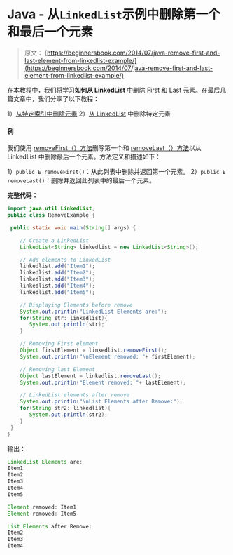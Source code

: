 # Java - 从`LinkedList`示例中删除第一个和最后一个元素

> 原文： [https://beginnersbook.com/2014/07/java-remove-first-and-last-element-from-linkedlist-example/](https://beginnersbook.com/2014/07/java-remove-first-and-last-element-from-linkedlist-example/)

在本教程中，我们将学习**如何从 LinkedList** 中删除 First 和 Last 元素。在最后几篇文章中，我们分享了以下教程：

1）[从特定索引中删除元素](https://beginnersbook.com/2014/07/java-remove-element-from-a-specific-index-in-linkedlist-example/ "Java – Remove element from a specific index in LinkedList example")
2）[从 LinkedList](https://beginnersbook.com/2014/07/java-remove-specific-elements-from-linkedlist-example/ "Java – Remove specific elements from LinkedList example") 中删除特定元素

#### 例

我们使用 [removeFirst（）方法](https://docs.oracle.com/javase/7/docs/api/java/util/LinkedList.html#removeFirst())删除第一个和 [removeLast（）方法](https://docs.oracle.com/javase/7/docs/api/java/util/LinkedList.html#removeLast())以从 LinkedList 中删除最后一个元素。方法定义和描述如下：

1）`public E removeFirst()`：从此列表中删除并返回第一个元素。
2）`public E removeLast()`：删除并返回此列表中的最后一个元素。

**完整代码：**

```java
import java.util.LinkedList;
public class RemoveExample {

 public static void main(String[] args) {

    // Create a LinkedList
    LinkedList<String> linkedlist = new LinkedList<String>();

    // Add elements to LinkedList
    linkedlist.add("Item1");
    linkedlist.add("Item2");
    linkedlist.add("Item3");
    linkedlist.add("Item4");
    linkedlist.add("Item5");

    // Displaying Elements before remove
    System.out.println("LinkedList Elements are:");
    for(String str: linkedlist){
       System.out.println(str);
    }

    // Removing First element
    Object firstElement = linkedlist.removeFirst();
    System.out.println("\nElement removed: "+ firstElement);

    // Removing last Element
    Object lastElement = linkedlist.removeLast();
    System.out.println("Element removed: "+ lastElement);

    // LinkedList elements after remove
    System.out.println("\nList Elements after Remove:");
    for(String str2: linkedlist){
       System.out.println(str2);
    }
 }
}
```

输出：

```java
LinkedList Elements are:
Item1
Item2
Item3
Item4
Item5

Element removed: Item1
Element removed: Item5

List Elements after Remove:
Item2
Item3
Item4
```